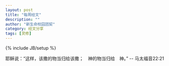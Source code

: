 ```yaml
---
layout: post
title: "每周经文"
description: ""
author: "新生命校园团契"
category: 经文分享
tags: [灵修]
---
```

{% include JB/setup %}

耶稣说：“这样，该撒的物当归给该撒；　神的物当归给　神。” -- 马太福音22:21
